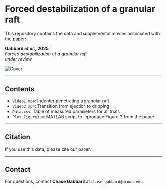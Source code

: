 # Forced destabilization of a granular raft

This repository contains the data and supplemental movies associated with the paper:

**Gabbard _et al_., 2025**  
_Forced destabilization of a granular raft_  
_under review_

![Cover](GranularRaftDestabilization.png)

---

## Contents

- `Video1.mp4`: Indenter penetrating a granular raft
- `Video2.mp4`: Transition from ejection to dripping
- `Data.csv`: Table of measured parameters for all trials
- `Plot_Figure3.m`: MATLAB script to reproduce Figure 3 from the paper

---

## Citation

If you use this data, please cite our paper:

---

## Contact

For questions, contact **Chase Gabbard** at `chase_gabbard@brown.edu`.
